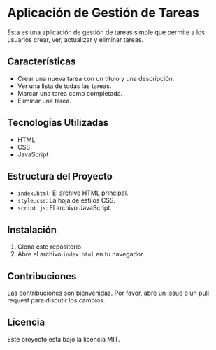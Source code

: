 # Aplicación de Gestión de Tareas

Esta es una aplicación de gestión de tareas simple que permite a los usuarios crear, ver, actualizar y eliminar tareas.

## Características

- Crear una nueva tarea con un título y una descripción.
- Ver una lista de todas las tareas.
- Marcar una tarea como completada.
- Eliminar una tarea.

## Tecnologías Utilizadas

- HTML
- CSS
- JavaScript

## Estructura del Proyecto

- `index.html`: El archivo HTML principal.
- `style.css`: La hoja de estilos CSS.
- `script.js`: El archivo JavaScript.

## Instalación

1. Clona este repositorio.
2. Abre el archivo `index.html` en tu navegador.

## Contribuciones

Las contribuciones son bienvenidas. Por favor, abre un issue o un pull request para discutir los cambios.

## Licencia

Este proyecto está bajo la licencia MIT.